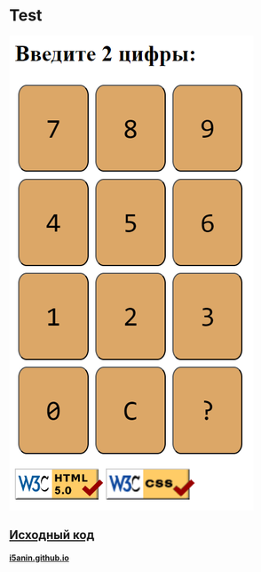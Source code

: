 # Test

<img src="Снимок.PNG" >

## [Исходный код](https://github.com/i5anin/telegram-web-app/blob/main//test/index.html)

#### [i5anin.github.io](https://i5anin.github.io/telegram-web-app/test)

